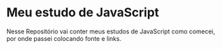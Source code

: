 # Meu estudo de JavaScript
Nesse Repositório vai conter meus estudos de JavaScript como comecei, por onde passei colocando fonte e links.
